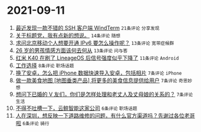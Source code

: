 # 2021-09-11

1. [最近发现一款不错的 SSH 客户端 WindTerm](https://www.v2ex.com/t/801168) `21条评论` `分享发现`
1. [关于标题党，我有点新的想说。](https://www.v2ex.com/t/801183) `14条评论` `随想`
1. [求问北京移动个人想要开通 IPv6 要怎么操作呢？](https://www.v2ex.com/t/801166) `13条评论` `宽带症候群`
1. [26 岁的男孩情感方面该何去何从](https://www.v2ex.com/t/801182) `13条评论` `问与答`
1. [红米 K40 在刷了 LineageOS 后信号强度似乎下降了](https://www.v2ex.com/t/801170) `11条评论` `Android`
1. [工作选择](https://www.v2ex.com/t/801171) `8条评论` `职场话题`
1. [换了安卓，怎么把 iPhone 数据快速导入安卓，包括相片](https://www.v2ex.com/t/801193) `7条评论` `iPhone`
1. [做一款美食地图 [地图垂类产品] 将更多的美食信息提供给用户](https://www.v2ex.com/t/801180) `7条评论` `奇思妙想`
1. [想问下已婚的 V 友们，你们是怎样处理和老丈人及丈母娘的关系的？](https://www.v2ex.com/t/801178) `7条评论` `生活`
1. [不得不吐槽一下，云鲸智能这家公司](https://www.v2ex.com/t/801186) `6条评论` `职场话题`
1. [人在深圳，想反映一下道路维修的问题，有什么官方渠道吗？先谢过各位老哥啦](https://www.v2ex.com/t/801174) `6条评论` `骑行`
